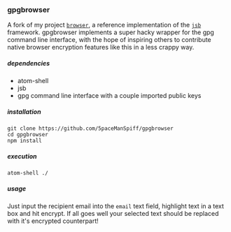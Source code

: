 ### gpgbrowser

A fork of my project [`browser`](https://github.com/5paceManSpiff/browser), a reference implementation of the [`jsb`](https://github.com/5paceManSpiff/jsb) framework.  gpgbrowser implements a super hacky wrapper for the gpg command line interface, with the hope of inspiring others to contribute native browser encryption features like this in a less crappy way.

##### dependencies

- atom-shell
- jsb
- gpg command line interface with a couple imported public keys

##### installation

`git clone https://github.com/5paceManSpiff/gpgbrowser`<br>
`cd gpgbrowser`<br>
`npm install`<br>

##### execution

`atom-shell ./`

##### usage

Just input the recipient email into the `email` text field, highlight text in a text box and hit encrypt.
If all goes well your selected text should be replaced with it's encrypted counterpart!
